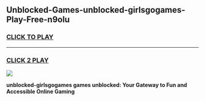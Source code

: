 
## Unblocked-Games-unblocked-girlsgogames-Play-Free-n9olu
<h3>
<a href="https://premium76.site?title=unblocked-girlsgogames&ref=21A">CLICK TO PLAY</a></h3>
<hr>

<h3>
<a href="https://premium76.site?title=unblocked-girlsgogames&ref=21A">CLICK 2 PLAY</a>
  
</h3>

<a href="https://premium76.site?title=unblocked-girlsgogames&ref=21A"><img src="https://clearcache.store/games.png"></a>


**unblocked-girlsgogames games unblocked: Your Gateway to Fun and Accessible Online Gaming**
